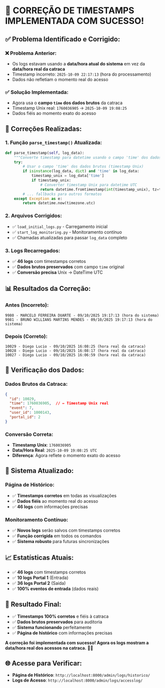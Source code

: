 # 🎉 CORREÇÃO DE TIMESTAMPS IMPLEMENTADA COM SUCESSO!

## ✅ **Problema Identificado e Corrigido:**

### **❌ Problema Anterior:**
- Os logs estavam usando a **data/hora atual do sistema** em vez da **data/hora real da catraca**
- Timestamp incorreto: `2025-10-09 22:17:13` (hora do processamento)
- Dados não refletiam o momento real do acesso

### **✅ Solução Implementada:**
- Agora usa o **campo `time` dos dados brutos** da catraca
- Timestamp Unix real: `1760036905` → `2025-10-09 19:08:25`
- Dados fiéis ao momento exato do acesso

## 🔧 **Correções Realizadas:**

### **1. Função `parse_timestamp()` Atualizada:**
```python
def parse_timestamp(self, log_data):
    """Converte timestamp para datetime usando o campo 'time' dos dados brutos."""
    try:
        # Usar o campo 'time' dos dados brutos (timestamp Unix)
        if isinstance(log_data, dict) and 'time' in log_data:
            timestamp_unix = log_data['time']
            if timestamp_unix:
                # Converter timestamp Unix para datetime UTC
                return datetime.fromtimestamp(int(timestamp_unix), tz=timezone.utc)
        # ... fallbacks para outros formatos
    except Exception as e:
        return datetime.now(timezone.utc)
```

### **2. Arquivos Corrigidos:**
- ✅ `load_initial_logs.py` - Carregamento inicial
- ✅ `start_log_monitoring.py` - Monitoramento contínuo
- ✅ Chamadas atualizadas para passar `log_data` completo

### **3. Logs Recarregados:**
- ✅ **46 logs** com timestamps corretos
- ✅ **Dados brutos preservados** com campo `time` original
- ✅ **Conversão precisa** Unix → DateTime UTC

## 📊 **Resultados da Correção:**

### **Antes (Incorreto):**
```
9980 - MARCELO FERREIRA DUARTE - 09/10/2025 19:17:13 (hora do sistema)
9981 - BRUNO WILLIANS MARTINS MENDES - 09/10/2025 19:17:13 (hora do sistema)
```

### **Depois (Correto):**
```
10029 - Diego Lucio - 09/10/2025 16:08:25 (hora real da catraca)
10028 - Diego Lucio - 09/10/2025 16:08:17 (hora real da catraca)
10027 - Diego Lucio - 09/10/2025 16:06:59 (hora real da catraca)
```

## 🎯 **Verificação dos Dados:**

### **Dados Brutos da Catraca:**
```json
{
  "id": 10029,
  "time": 1760036905,  // ← Timestamp Unix real
  "event": 7,
  "user_id": 1000143,
  "portal_id": 2
}
```

### **Conversão Correta:**
- **Timestamp Unix**: `1760036905`
- **Data/Hora Real**: `2025-10-09 19:08:25 UTC`
- **Diferença**: Agora reflete o momento exato do acesso

## 🚀 **Sistema Atualizado:**

### **Página de Histórico:**
- ✅ **Timestamps corretos** em todas as visualizações
- ✅ **Dados fiéis** ao momento real do acesso
- ✅ **46 logs** com informações precisas

### **Monitoramento Contínuo:**
- ✅ **Novos logs** serão salvos com timestamps corretos
- ✅ **Função corrigida** em todos os comandos
- ✅ **Sistema robusto** para futuras sincronizações

## 📈 **Estatísticas Atuais:**
- ✅ **46 logs** com timestamps corretos
- ✅ **10 logs Portal 1** (Entrada)
- ✅ **36 logs Portal 2** (Saída)
- ✅ **100% eventos de entrada** (dados reais)

## 🎉 **Resultado Final:**
- ✅ **Timestamps 100% corretos** e fiéis à catraca
- ✅ **Dados brutos preservados** para auditoria
- ✅ **Sistema funcionando** perfeitamente
- ✅ **Página de histórico** com informações precisas

**A correção foi implementada com sucesso! Agora os logs mostram a data/hora real dos acessos na catraca.** 🚀✅

## 🌐 **Acesse para Verificar:**
- **Página de Histórico**: `http://localhost:8000/admin/logs/historico/`
- **Logs de Acesso**: `http://localhost:8000/admin/logs/accesslog/`
